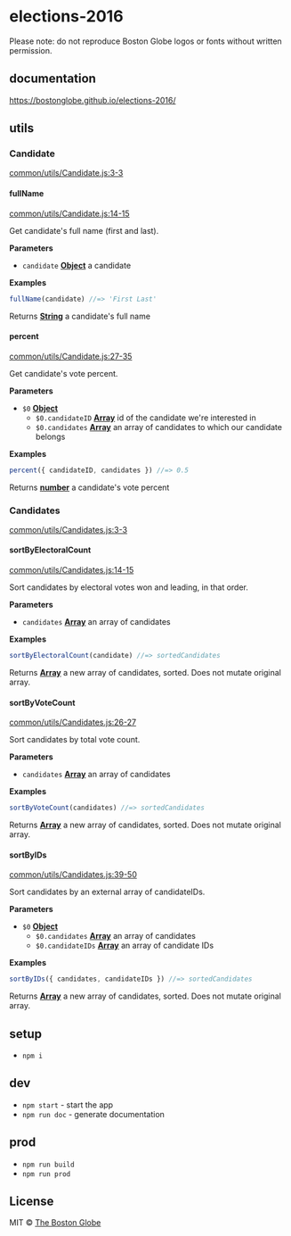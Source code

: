 # elections-2016

Please note: do not reproduce Boston Globe logos or fonts without written permission.

## documentation

<https://bostonglobe.github.io/elections-2016/>

## utils

<!-- Generated by documentation.js. Update this documentation by updating the source code. -->

### Candidate

[common/utils/Candidate.js:3-3](https://github.com/BostonGlobe/elections-2016/blob/0c715a2db59fdae866ba14a8a0a3f5642db1a3f9/common/utils/Candidate.js#L3-L3 "Source code on GitHub")

#### fullName

[common/utils/Candidate.js:14-15](https://github.com/BostonGlobe/elections-2016/blob/0c715a2db59fdae866ba14a8a0a3f5642db1a3f9/common/utils/Candidate.js#L14-L15 "Source code on GitHub")

Get candidate's full name (first and last).

**Parameters**

-   `candidate` **[Object](https://developer.mozilla.org/en-US/docs/Web/JavaScript/Reference/Global_Objects/Object)** a candidate

**Examples**

```javascript
fullName(candidate) //=> 'First Last'
```

Returns **[String](https://developer.mozilla.org/en-US/docs/Web/JavaScript/Reference/Global_Objects/String)** a candidate's full name

#### percent

[common/utils/Candidate.js:27-35](https://github.com/BostonGlobe/elections-2016/blob/0c715a2db59fdae866ba14a8a0a3f5642db1a3f9/common/utils/Candidate.js#L27-L35 "Source code on GitHub")

Get candidate's vote percent.

**Parameters**

-   `$0` **[Object](https://developer.mozilla.org/en-US/docs/Web/JavaScript/Reference/Global_Objects/Object)** 
    -   `$0.candidateID` **[Array](https://developer.mozilla.org/en-US/docs/Web/JavaScript/Reference/Global_Objects/Array)** id of the candidate we're interested in
    -   `$0.candidates` **[Array](https://developer.mozilla.org/en-US/docs/Web/JavaScript/Reference/Global_Objects/Array)** an array of candidates to which our candidate belongs

**Examples**

```javascript
percent({ candidateID, candidates }) //=> 0.5
```

Returns **[number](https://developer.mozilla.org/en-US/docs/Web/JavaScript/Reference/Global_Objects/Number)** a candidate's vote percent

### Candidates

[common/utils/Candidates.js:3-3](https://github.com/BostonGlobe/elections-2016/blob/0c715a2db59fdae866ba14a8a0a3f5642db1a3f9/common/utils/Candidates.js#L3-L3 "Source code on GitHub")

#### sortByElectoralCount

[common/utils/Candidates.js:14-15](https://github.com/BostonGlobe/elections-2016/blob/0c715a2db59fdae866ba14a8a0a3f5642db1a3f9/common/utils/Candidates.js#L14-L15 "Source code on GitHub")

Sort candidates by electoral votes won and leading, in that order.

**Parameters**

-   `candidates` **[Array](https://developer.mozilla.org/en-US/docs/Web/JavaScript/Reference/Global_Objects/Array)** an array of candidates

**Examples**

```javascript
sortByElectoralCount(candidate) //=> sortedCandidates
```

Returns **[Array](https://developer.mozilla.org/en-US/docs/Web/JavaScript/Reference/Global_Objects/Array)** a new array of candidates, sorted. Does not mutate original array.

#### sortByVoteCount

[common/utils/Candidates.js:26-27](https://github.com/BostonGlobe/elections-2016/blob/0c715a2db59fdae866ba14a8a0a3f5642db1a3f9/common/utils/Candidates.js#L26-L27 "Source code on GitHub")

Sort candidates by total vote count.

**Parameters**

-   `candidates` **[Array](https://developer.mozilla.org/en-US/docs/Web/JavaScript/Reference/Global_Objects/Array)** an array of candidates

**Examples**

```javascript
sortByVoteCount(candidates) //=> sortedCandidates
```

Returns **[Array](https://developer.mozilla.org/en-US/docs/Web/JavaScript/Reference/Global_Objects/Array)** a new array of candidates, sorted. Does not mutate original array.

#### sortByIDs

[common/utils/Candidates.js:39-50](https://github.com/BostonGlobe/elections-2016/blob/0c715a2db59fdae866ba14a8a0a3f5642db1a3f9/common/utils/Candidates.js#L39-L50 "Source code on GitHub")

Sort candidates by an external array of candidateIDs.

**Parameters**

-   `$0` **[Object](https://developer.mozilla.org/en-US/docs/Web/JavaScript/Reference/Global_Objects/Object)** 
    -   `$0.candidates` **[Array](https://developer.mozilla.org/en-US/docs/Web/JavaScript/Reference/Global_Objects/Array)** an array of candidates
    -   `$0.candidateIDs` **[Array](https://developer.mozilla.org/en-US/docs/Web/JavaScript/Reference/Global_Objects/Array)** an array of candidate IDs

**Examples**

```javascript
sortByIDs({ candidates, candidateIDs }) //=> sortedCandidates
```

Returns **[Array](https://developer.mozilla.org/en-US/docs/Web/JavaScript/Reference/Global_Objects/Array)** a new array of candidates, sorted. Does not mutate original array.

## setup

-   `npm i`

## dev

-   `npm start` - start the app
-   `npm run doc` - generate documentation

## prod

-   `npm run build`
-   `npm run prod`

## License

MIT © [The Boston Globe](http://github.com/BostonGlobe)
